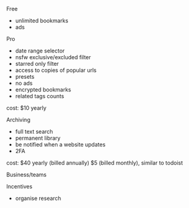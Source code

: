 Free

- unlimited bookmarks
- ads

Pro

- date range selector
- nsfw exclusive/excluded filter
- starred only filter
- access to copies of popular urls
- presets
- no ads
- encrypted bookmarks
- related tags counts

cost: $10 yearly

Archiving

- full text search
- permanent library
- be notified when a website updates
- 2FA

cost: $40 yearly (billed annually) $5 (billed monthly), similar to todoist

Business/teams

Incentives

- organise research
